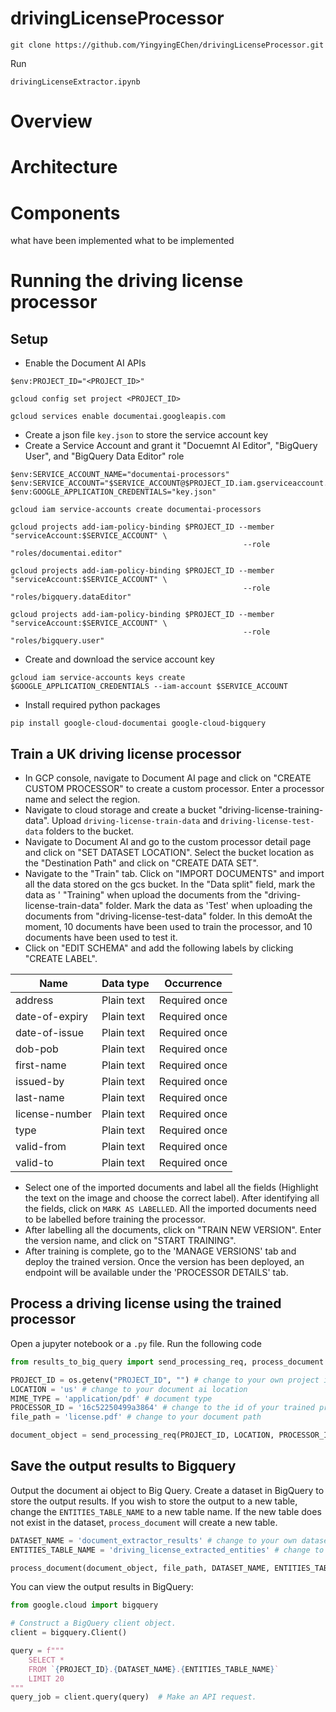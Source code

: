 # drivingLicenseProcessor

```
git clone https://github.com/YingyingEChen/drivingLicenseProcessor.git
```

Run 
```
drivingLicenseExtractor.ipynb
```
# Overview

# Architecture

# Components
what have been implemented
what to be implemented

# Running the driving license processor
## Setup

* Enable the Document AI APIs
```
$env:PROJECT_ID="<PROJECT_ID>"

gcloud config set project <PROJECT_ID>

gcloud services enable documentai.googleapis.com
```

* Create a json file ```key.json``` to store the service account key
* Create a Service Account and grant it "Docuemnt AI Editor", "BigQuery User", and "BigQuery Data Editor" role
```
$env:SERVICE_ACCOUNT_NAME="documentai-processors"
$env:SERVICE_ACCOUNT="$SERVICE_ACCOUNT@$PROJECT_ID.iam.gserviceaccount.com"
$env:GOOGLE_APPLICATION_CREDENTIALS="key.json"

gcloud iam service-accounts create documentai-processors

gcloud projects add-iam-policy-binding $PROJECT_ID --member "serviceAccount:$SERVICE_ACCOUNT" \
                                                    --role "roles/documentai.editor"

gcloud projects add-iam-policy-binding $PROJECT_ID --member "serviceAccount:$SERVICE_ACCOUNT" \
                                                    --role "roles/bigquery.dataEditor"

gcloud projects add-iam-policy-binding $PROJECT_ID --member "serviceAccount:$SERVICE_ACCOUNT" \
                                                    --role "roles/bigquery.user"
```
* Create and download the service account key
```
gcloud iam service-accounts keys create $GOOGLE_APPLICATION_CREDENTIALS --iam-account $SERVICE_ACCOUNT
```
* Install required python packages
```
pip install google-cloud-documentai google-cloud-bigquery
```

## Train a UK driving license processor
* In GCP console, navigate to Document AI page and click on "CREATE CUSTOM PROCESSOR" to create a custom processor. Enter a processor name and select the region.
* Navigate to cloud storage and create a bucket "driving-license-training-data". Upload ```driving-license-train-data``` and ```driving-license-test-data``` folders to the bucket.
* Navigate to Document AI and go to the custom processor detail page and click on "SET DATASET LOCATION". Select the bucket location as the "Destination Path" and click on "CREATE DATA SET".
* Navigate to the "Train" tab. Click on "IMPORT DOCUMENTS" and import all the data stored on the gcs bucket. In the "Data split" field, mark the data as '
"Training" when upload the documents from the "driving-license-train-data" folder. Mark the data as 'Test' when uploading the documents from "driving-license-test-data" folder. In this demoAt the moment, 10 documents have been used to train the processor, and 10 documents have been used to test it.
* Click on "EDIT SCHEMA" and add the following labels by clicking "CREATE LABEL".

| Name           | Data type   | Occurrence    |
|----------------|-------------|---------------|
| address        | Plain text  | Required once |
| date-of-expiry | Plain text  | Required once |
| date-of-issue  | Plain text  | Required once |
| dob-pob        | Plain text  | Required once |
| first-name     | Plain text  | Required once |
| issued-by      | Plain text  | Required once |
| last-name      | Plain text  | Required once |
| license-number | Plain text  | Required once |
| type           | Plain text  | Required once |
| valid-from     | Plain text  | Required once |
| valid-to       | Plain text  | Required once |
* Select one of the imported documents and label all the fields (Highlight the text on the image and choose the correct label). After identifying all the fields, click on ```MARK AS LABELLED```. All the imported documents need to be labelled before training the processor.
* After labelling all the documents, click on "TRAIN NEW VERSION". Enter the version name, and click on "START TRAINING".
* After training is complete, go to the 'MANAGE VERSIONS' tab and deploy the trained version. Once the version has been deployed, an endpoint will be available under the 'PROCESSOR DETAILS' tab.

## Process a driving license using the trained processor
Open a jupyter notebook or a ```.py``` file. Run the following code

```python
from results_to_big_query import send_processing_req, process_document

PROJECT_ID = os.getenv("PROJECT_ID", "") # change to your own project id
LOCATION = 'us' # change to your document ai location
MIME_TYPE = 'application/pdf' # document type
PROCESSOR_ID = '16c52250499a3864' # change to the id of your trained processor
file_path = 'license.pdf' # change to your document path

document_object = send_processing_req(PROJECT_ID, LOCATION, PROCESSOR_ID, file_path, MIME_TYPE)
```

## Save the output results to Bigquery
Output the document ai object to Big Query. Create a dataset in BigQuery to store the output results. If you wish to store the output to a new table, change the ```ENTITIES_TABLE_NAME``` to a new table name. If the new table does not exist in the dataset, ```process_document``` will create a new table.

```python
DATASET_NAME = 'document_extractor_results' # change to your own dataset name
ENTITIES_TABLE_NAME = 'driving_license_extracted_entities' # change to the table you'd like the results to be stored

process_document(document_object, file_path, DATASET_NAME, ENTITIES_TABLE_NAME)
```

You can view the output results in BigQuery:
```python
from google.cloud import bigquery

# Construct a BigQuery client object.
client = bigquery.Client()

query = f"""
    SELECT *
    FROM `{PROJECT_ID}.{DATASET_NAME}.{ENTITIES_TABLE_NAME}`
    LIMIT 20
"""
query_job = client.query(query)  # Make an API request.
```
